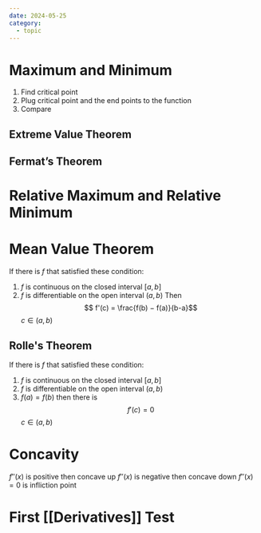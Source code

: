```yaml
---
date: 2024-05-25
category:
  - topic
---
```


# Maximum and Minimum
1. Find critical point
2. Plug critical point and the end points to the function
3. Compare
## Extreme Value Theorem

## Fermat’s Theorem

# Relative Maximum and Relative Minimum

# Mean Value Theorem
If there is $f$ that satisfied these condition:
1. $f$ is continuous on the closed interval $[a, b]$
2. $f$ is differentiable on the open interval $(a, b)$
Then
$$ f'(c) = \frac{f(b) − f(a)}{b-a}$$
$c \in (a,b)$
## Rolle's Theorem
If there is $f$ that satisfied these condition:
1. $f$ is continuous on the closed interval $[a, b]$
2. $f$ is differentiable on the open interval $(a, b)$
3. $f(a) = f(b)$ 
then there is
$$f'(c) = 0$$
$c \in (a,b)$
# Concavity
$f''(x)$ is positive then concave up
$f''(x)$ is negative then concave down
$f''(x) = 0$ is infliction point
# First [[Derivatives]] Test